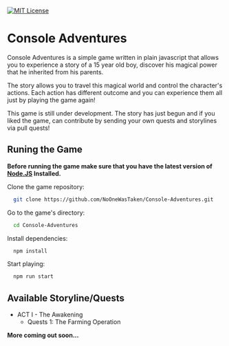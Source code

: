 [![MIT License](https://shields.io/badge/license-MIT-%23373737)](https://github.com/NoOneWasTaken/Console-Adventures/blob/main/LICENSE)


# Console Adventures

Console Adventures is a simple game written in plain javascript that allows you to experience a story of a 15 year old boy, discover his magical power that he inherited from his parents.

The story allows you to travel this magical world and control the character's actions. Each action has different outcome and you can experience them all just by playing the game again!

This game is still under development. The story has just begun and if you liked the game, can contribute by sending your own quests and storylines via pull quests!

## Runing the Game

**Before running the game make sure that you have the latest version of [Node.JS](https://nodejs.org/en/) Installed.**

Clone the game repository:

```bash
  git clone https://github.com/NoOneWasTaken/Console-Adventures.git
```

Go to the game's directory:

```bash
  cd Console-Adventures
```

Install dependencies:

```bash
  npm install
```

Start playing:

```bash
  npm run start
```


## Available Storyline/Quests

- ACT I - The Awakening
    - Quests 1: The Farming Operation


**More coming out soon...**